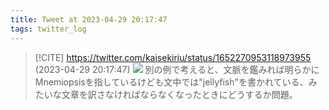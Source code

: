 ```yaml
---
title: Tweet at 2023-04-29 20:17:47
tags: twitter_log
---
```


> [!CITE] https://twitter.com/kaisekiriu/status/1652270953118973955 (2023-04-29 20:17:47)
> ![](https://twitter.com/kaisekiriu/status/1652270953118973955)
> 別の例で考えると、文脈を鑑みれば明らかにMnemiopsisを指しているけども文中では"jellyfish"を書かれている、みたいな文章を訳さなければならなくなったときにどうするか問題。
